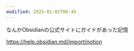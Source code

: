 ```yaml
---
modified: 2025-01-02T00:45
---
```


なんかObsidianの公式サイトにガイドがあった記憶

https://help.obsidian.md/import/notion







